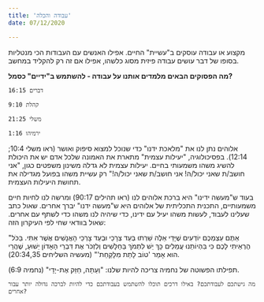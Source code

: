 ```yaml
---
title: 'עבודה והכלה'
date: 07/12/2020

---
```


מקצוע או עבודה עוסקים ב"עשיית" החיים. אפילו האנשים עם העבודות הכי מנטליות בסופו של דבר עושים עבודה פיזית מסוג כלשהו, אפילו אם זה רק להקליד במחשב.

**מה הפסוקים הבאים מלמדים אותנו על עבודה - להשתמש ב"ידיים" כסמל?**

`דברים 16:15`

`קהלת 9:10`

`משלי 21:25`

`ירמיהו 1:16`

אלוהים נתן לנו את "מלאכת ידנו" כדי שנוכל למצוא סיפוק ואושר (ראו משלי 10:4; 12:14). בפסיכולוגיה, "יעילות עצמית" מתארת את האמונה שלכל אדם יש את היכולת להשיג משהו משמעותי בחיים. יעילות עצמית לא גדלה משינון משפטים כגון, "אני חושב/ת שאני יכול/ה! אני חושב/ת שאני יכול/ה!" רק עשיית משהו בפועל מגדילה את תחושת היעילות העצמית.

בעוד ש"מעשה ידינו" היא ברכת אלוהים לנו (ראו תהילים 90:17) ומרשה לנו לחיות חיים משמעותיים, התכנית התכליתית של אלוהים היא ש"מעשה ידנו" יברך אחרים. שאול כתב שעלינו לעבוד, לעשות משהו יעיל עם ידינו, כדי שיהיה לנו משהו כדי לשתף עם אחרים. שאול בוודאי שחי לפי העיקרון הזה:

"אַתֶּם עַצְמְכֶם יוֹדְעִים שֶׁיָּדַי אֵלֶּה שֵׁרְתוּ בְּעַד צְרָכַי וּבְעַד צָרְכֵי הָאֲנָשִׁים אֲשֶׁר אִתִּי. בַּכֹּל הֶרְאֵיתִי לָכֶם כִּי בִּהְיוֹתֵנוּ עֲמֵלִים כָּךְ יֵשׁ לִתְמֹךְ בַּחַלָּשִׁים וְלִזְכֹּר אֶת דִּבְרֵי הָאָדוֹן יֵשׁוּעַ, שֶׁהֲרֵי הוּא אָמַר 'טוֹב לָתֵת מִלָּקַחַת'" (מעשיה השליחים 20:34,35).

תפילתו הפשוטה של נחמיה צריכה להיות שלנו: "וְעַתָּה, חַזֵּק אֶת-יָדָי" (נחמיה 6:9).

`מה גישתכם לעבודתכם? באילו דרכים תוכלו להשתמש בעבודתכם כדי להיות לברכה גדולה יותר עבור אחרים?`